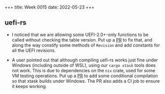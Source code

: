+++
title: Week 0015
date: 2022-05-23
+++

## uefi-rs

* I noticed that we are allowing some UEFI-2.0+-only functions to be
  called without checking the table version. Put up a
  [PR](https://github.com/rust-osdev/uefi-rs/pull/436) to fix that, and
  along the way constify some methods of `Revision` and add constants
  for all the UEFI revisions.

* A user pointed out that although compiling uefi-rs works just fine
  under Windows (including outside of WSL), using our `cargo xtask`
  tools does not work. This is due to dependencies on the `nix` crate,
  used for some VM testing operations. Put up a
  [PR](https://github.com/rust-osdev/uefi-rs/pull/438) to add some
  conditional compilation so that xtask builds under Windows. The PR
  also adds a CI job to ensure it keeps working.
